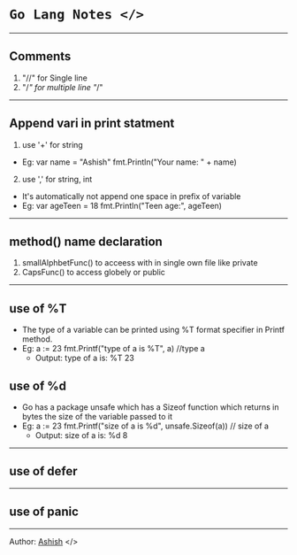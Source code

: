 # `Go Lang Notes </>`


---
## Comments
1. "//" for Single line
2. "/*" 
	for 
	multiple
	line
  "*/"


---
## Append vari in print statment

1. use '+' for string
- Eg: var name = "Ashish"
	fmt.Println("Your name: " + name)

2. use ',' for string, int 
- It's automatically not append one space in prefix of variable
- Eg: var ageTeen = 18
	fmt.Println("Teen age:", ageTeen)


---
## method() name declaration
1. smallAlphbetFunc() to acceess with in single own file like private
2. CapsFunc() to access globely or public


---
## use of %T 
- The type of a variable can be printed using %T format specifier in Printf method.
- Eg: 
	a := 23
	fmt.Printf("type of a is %T", a) //type a	
	- Output: type of a is: %T 23

## use of %d
- Go has a package unsafe which has a Sizeof function which returns in bytes the size of the variable 
	passed to it
- Eg: 
	a := 23
	fmt.Printf("size of a is %d", unsafe.Sizeof(a)) // size of a	
	- Output: size of a is: %d 8


---
## use of defer


---
## use of panic






---
Author: [Ashish](https://github.com/Candy128x) </>
